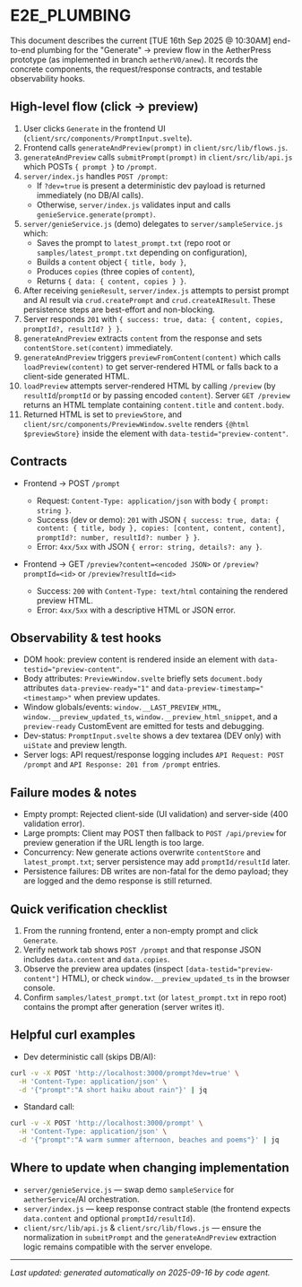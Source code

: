 # E2E_PLUMBING

This document describes the current [TUE 16th Sep 2025 @ 10:30AM] end-to-end plumbing for the "Generate" → preview flow in the AetherPress prototype (as implemented in branch `aetherV0/anew`). It records the concrete components, the request/response contracts, and testable observability hooks.

## High-level flow (click → preview)

1. User clicks `Generate` in the frontend UI (`client/src/components/PromptInput.svelte`).
2. Frontend calls `generateAndPreview(prompt)` in `client/src/lib/flows.js`.
3. `generateAndPreview` calls `submitPrompt(prompt)` in `client/src/lib/api.js` which POSTs `{ prompt }` to `/prompt`.
4. `server/index.js` handles `POST /prompt`:
   - If `?dev=true` is present a deterministic dev payload is returned immediately (no DB/AI calls).
   - Otherwise, `server/index.js` validates input and calls `genieService.generate(prompt)`.
5. `server/genieService.js` (demo) delegates to `server/sampleService.js` which:
   - Saves the prompt to `latest_prompt.txt` (repo root or `samples/latest_prompt.txt` depending on configuration),
   - Builds a `content` object `{ title, body }`,
   - Produces `copies` (three copies of `content`),
   - Returns `{ data: { content, copies } }`.
6. After receiving `genieResult`, `server/index.js` attempts to persist prompt and AI result via `crud.createPrompt` and `crud.createAIResult`. These persistence steps are best-effort and non-blocking.
7. Server responds `201` with `{ success: true, data: { content, copies, promptId?, resultId? } }`.
8. `generateAndPreview` extracts `content` from the response and sets `contentStore.set(content)` immediately.
9. `generateAndPreview` triggers `previewFromContent(content)` which calls `loadPreview(content)` to get server-rendered HTML or falls back to a client-side generated HTML.
10. `loadPreview` attempts server-rendered HTML by calling `/preview` (by `resultId`/`promptId` or by passing encoded `content`). Server `GET /preview` returns an HTML template containing `content.title` and `content.body`.
11. Returned HTML is set to `previewStore`, and `client/src/components/PreviewWindow.svelte` renders `{@html $previewStore}` inside the element with `data-testid="preview-content"`.

## Contracts

- Frontend → POST `/prompt`

  - Request: `Content-Type: application/json` with body `{ prompt: string }`.
  - Success (dev or demo): `201` with JSON `{ success: true, data: { content: { title, body }, copies: [content, content, content], promptId?: number, resultId?: number } }`.
  - Error: `4xx/5xx` with JSON `{ error: string, details?: any }`.

- Frontend → GET `/preview?content=<encoded JSON>` or `/preview?promptId=<id>` or `/preview?resultId=<id>`
  - Success: `200` with `Content-Type: text/html` containing the rendered preview HTML.
  - Error: `4xx/5xx` with a descriptive HTML or JSON error.

## Observability & test hooks

- DOM hook: preview content is rendered inside an element with `data-testid="preview-content"`.
- Body attributes: `PreviewWindow.svelte` briefly sets `document.body` attributes `data-preview-ready="1"` and `data-preview-timestamp="<timestamp>"` when preview updates.
- Window globals/events: `window.__LAST_PREVIEW_HTML`, `window.__preview_updated_ts`, `window.__preview_html_snippet`, and a `preview-ready` CustomEvent are emitted for tests and debugging.
- Dev-status: `PromptInput.svelte` shows a dev textarea (DEV only) with `uiState` and preview length.
- Server logs: API request/response logging includes `API Request: POST /prompt` and `API Response: 201 from /prompt` entries.

## Failure modes & notes

- Empty prompt: Rejected client-side (UI validation) and server-side (400 validation error).
- Large prompts: Client may POST then fallback to `POST /api/preview` for preview generation if the URL length is too large.
- Concurrency: New generate actions overwrite `contentStore` and `latest_prompt.txt`; server persistence may add `promptId/resultId` later.
- Persistence failures: DB writes are non-fatal for the demo payload; they are logged and the demo response is still returned.

## Quick verification checklist

1. From the running frontend, enter a non-empty prompt and click `Generate`.
2. Verify network tab shows `POST /prompt` and that response JSON includes `data.content` and `data.copies`.
3. Observe the preview area updates (inspect `[data-testid="preview-content"]` HTML), or check `window.__preview_updated_ts` in the browser console.
4. Confirm `samples/latest_prompt.txt` (or `latest_prompt.txt` in repo root) contains the prompt after generation (server writes it).

## Helpful curl examples

- Dev deterministic call (skips DB/AI):

```bash
curl -v -X POST 'http://localhost:3000/prompt?dev=true' \
  -H 'Content-Type: application/json' \
  -d '{"prompt":"A short haiku about rain"}' | jq
```

- Standard call:

```bash
curl -v -X POST 'http://localhost:3000/prompt' \
  -H 'Content-Type: application/json' \
  -d '{"prompt":"A warm summer afternoon, beaches and poems"}' | jq
```

## Where to update when changing implementation

- `server/genieService.js` — swap demo `sampleService` for `aetherService`/AI orchestration.
- `server/index.js` — keep response contract stable (the frontend expects `data.content` and optional `promptId/resultId`).
- `client/src/lib/api.js` & `client/src/lib/flows.js` — ensure the normalization in `submitPrompt` and the `generateAndPreview` extraction logic remains compatible with the server envelope.

---

_Last updated: generated automatically on 2025-09-16 by code agent._
